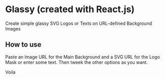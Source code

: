 # Glassy (created with React.js)

Create simple glassy SVG Logos or Texts on URL-defined Background Images 

## How to use

Paste an Image URL for the Main Background 
and a SVG URL for the Logo Mask or enter some text.
Then tweek the other options as you want.

Voila
